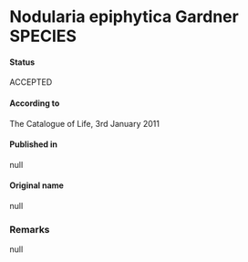 # Nodularia epiphytica Gardner SPECIES

#### Status
ACCEPTED

#### According to
The Catalogue of Life, 3rd January 2011

#### Published in
null

#### Original name
null

### Remarks
null